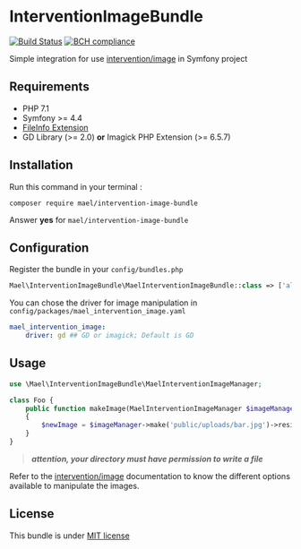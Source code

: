 # InterventionImageBundle

[![Build Status](https://travis-ci.com/Mael-91/InterventionImageBundle.svg?branch=master)](https://travis-ci.com/Mael-91/InterventionImageBundle)
[![BCH compliance](https://bettercodehub.com/edge/badge/Mael-91/InterventionImageBundle?branch=master)](https://bettercodehub.com/)

Simple integration for use [intervention/image](https://github.com/Intervention/image) in Symfony project

## Requirements

- PHP 7.1
- Symfony >= 4.4
- [FileInfo Extension](https://www.php.net/manual/fr/book.fileinfo.php)
- GD Library (>= 2.0) **or** Imagick PHP Extension (>= 6.5.7)

## Installation

Run this command in your terminal :

```shell script
composer require mael/intervention-image-bundle
```

Answer **yes** for `mael/intervention-image-bundle`

## Configuration

Register the bundle in your `config/bundles.php`

```php
Mael\InterventionImageBundle\MaelInterventionImageBundle::class => ['all' => true]
```

You can chose the driver for image manipulation in `config/packages/mael_intervention_image.yaml`

```yaml
mael_intervention_image:
    driver: gd ## GD or imagick; Default is GD
```

## Usage

```php
use \Mael\InterventionImageBundle\MaelInterventionImageManager;

class Foo {
    public function makeImage(MaelInterventionImageManager $imageManager)
    {
        $newImage = $imageManager->make('public/uploads/bar.jpg')->resize(1200, 500);
    }
}
```

> ***attention, your directory must have permission to write a file***

Refer to the [intervention/image](http://image.intervention.io/) documentation to know the different options available to manipulate the images.

## License

This bundle is under [MIT license](https://github.com/Mael-91/InterventionImageBundle/blob/master/LICENSE)
